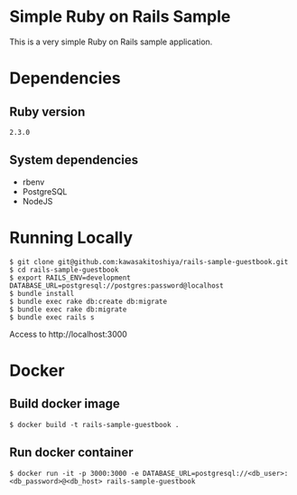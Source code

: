 # Simple Ruby on Rails Sample

This is a very simple Ruby on Rails sample application.

# Dependencies
## Ruby version
`2.3.0`

## System dependencies
- rbenv
- PostgreSQL
- NodeJS

# Running Locally

```
$ git clone git@github.com:kawasakitoshiya/rails-sample-guestbook.git
$ cd rails-sample-guestbook
$ export RAILS_ENV=development DATABASE_URL=postgresql://postgres:password@localhost
$ bundle install
$ bundle exec rake db:create db:migrate
$ bundle exec rake db:migrate
$ bundle exec rails s
```
Access to http://localhost:3000

# Docker

## Build docker image
```
$ docker build -t rails-sample-guestbook .
```

## Run docker container
```
$ docker run -it -p 3000:3000 -e DATABASE_URL=postgresql://<db_user>:<db_password>@<db_host> rails-sample-guestbook
```
